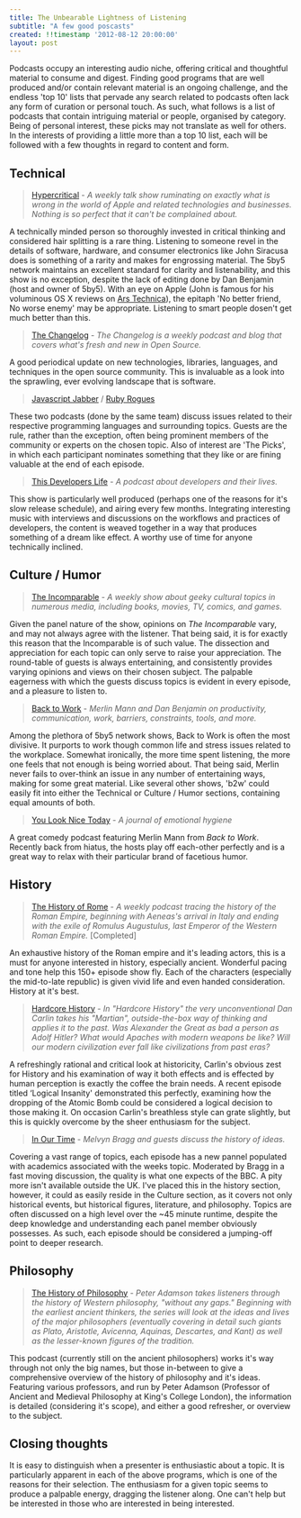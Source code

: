 ```yaml
---
title: The Unbearable Lightness of Listening
subtitle: "A few good poscasts"
created: !!timestamp '2012-08-12 20:00:00'
layout: post
---
```


Podcasts occupy an interesting audio niche, offering critical and thoughtful material to consume and digest. Finding good programs that are well produced and/or contain relevant material is an ongoing challenge, and the endless 'top 10' lists that pervade any search related to podcasts often lack any form of curation or personal touch. As such, what follows is a list of podcasts that contain intriguing material or people, organised by category. Being of personal interest, these picks may not translate as well for others. In the interests of providing a little more than a top 10 list, each will be followed with a few thoughts in regard to content and form.

## Technical

> [Hypercritical](http://5by5.tv/hypercritical/) - <em class="quote">A weekly talk show ruminating on exactly what is wrong in the world of Apple and related technologies and businesses. Nothing is so perfect that it can't be complained about.</em>

A technically minded person so thoroughly invested in critical thinking and considered hair splitting is a rare thing. Listening to someone revel in the details of software, hardware, and consumer electronics like John Siracusa does is something of a rarity and makes for engrossing material. The 5by5 network maintains an excellent standard for clarity and listenability, and this show is no exception, despite the lack of editing done by Dan Benjamin (host and owner of 5by5). With an eye on Apple (John is famous for his voluminous OS X reviews on [Ars Technica](arstechnica.com)), the epitaph 'No better friend, No worse enemy' may be appropriate. Listening to smart people dosen't get much better than this.

> [The Changelog](http://thechangelog.com/) - <em class="quote">The Changelog is a weekly podcast and blog that covers what's fresh and new in Open Source.</em>

A good periodical update on new technologies, libraries, languages, and techniques in the open source community. This is invaluable as a look into the sprawling, ever evolving landscape that is software.

> [Javascript Jabber](http://javascriptjabber.com/) / [Ruby Rogues](http://rubyrogues.com/)

These two podcasts (done by the same team) discuss issues related to their respective programming languages and surrounding topics. Guests are the rule, rather than the exception, often being prominent members of the community or experts on the chosen topic. Also of interest are 'The Picks', in which each participant nominates something that they like or are fining valuable at the end of each episode.

> [This Developers Life](http://thisdeveloperslife.com/) - <em class="quote">A podcast about developers and their lives.</em>

This show is particularly well produced (perhaps one of the reasons for it's slow release schedule), and airing every few months. Integrating interesting music with interviews and discussions on the workflows and practices of developers, the content is weaved together in a way that produces something of a dream like effect. A worthy use of time for anyone technically inclined.


## Culture / Humor

> [The Incomparable](http://5by5.tv/incomparable) - <em class="quote">A weekly show about geeky cultural topics in numerous media, including books, movies, TV, comics, and games.</em>

Given the panel nature of the show, opinions on <em>The Incomparable</em> vary, and may not always agree with the listener. That being said, it is for exactly this reason that the Incomparable is of such value. The dissection and appreciation for each topic can only serve to raise your appreciation. The round-table of guests is always entertaining, and consistently provides varying  opinions and views on their chosen subject. The palpable eagerness with which the guests discuss topics is evident in every episode, and a pleasure to listen to.

> [Back to Work](http://5by5.tv/b2w/) - <em class="quote">Merlin Mann and Dan Benjamin on productivity, communication, work, barriers, constraints, tools, and more.</em>

Among the plethora of 5by5 network shows, Back to Work is often the most divisive. It purports to work though common life and stress issues related to the workplace. Somewhat ironically, the more time spent listening, the more one feels that not enough is being worried about. That being said, Merlin never fails to over-think an issue in any number of entertaining ways, making for some great material. Like several other shows, 'b2w' could easily fit into either the Technical or Culture / Humor sections, containing equal amounts of both.

> [You Look Nice Today](http://youlooknicetoday.com/) - <em>A journal of emotional hygiene </em>

A great comedy podcast featuring Merlin Mann from <em>Back to Work</em>. Recently back from hiatus, the hosts play off each-other perfectly and is a great way to relax with their particular brand of facetious humor.


## History

> [The History of Rome](http://thehistoryofrome.typepad.com/) - <em>A weekly podcast tracing the history of the Roman Empire, beginning with Aeneas's arrival in Italy and ending with the exile of Romulus Augustulus, last Emperor of the Western Roman Empire.</em> [Completed]

An exhaustive history of the Roman empire and it's leading actors, this is a must for anyone interested in history, especially ancient. Wonderful pacing and tone help this 150+ episode show fly. Each of the characters (especially the mid-to-late republic) is given vivid life and even handed consideration. History at it's best.

> [Hardcore History](http://www.dancarlin.com/disp.php/hh) - <em>In "Hardcore History" the very unconventional Dan Carlin takes his "Martian", outside-the-box way of thinking and applies it to the past. Was Alexander the Great as bad a person as Adolf Hitler? What would Apaches with modern weapons be like? Will our modern civilization ever fall like civilizations from past eras?</em>

A refreshingly rational and critical look at historicity, Carlin's obvious zest for History and his
examination of way it both effects and is effected by human perception is exactly the coffee the
brain needs. A recent episode titled ‘Logical Insanity' demonstrated this perfectly, examining how
the dropping of the Atomic Bomb could be considered a logical decision to those making it. On
occasion Carlin's breathless style can grate slightly, but this is quickly overcome by the sheer
enthusiasm for the subject.

> [In Our Time](http://www.bbc.co.uk/programmes/b006qykl) - <em>Melvyn Bragg and guests discuss the history of ideas.</em>

Covering a vast range of topics, each episode has a new pannel populated with academics associated with the weeks topic. Moderated by Bragg in a fast moving discussion, the quality is what one expects of the BBC. A pity more isn't available outside the UK. I've placed this in the history section, however, it could as easily reside in the Culture section, as it covers not only historical events, but historical figures, literature, and philosophy. Topics are often discussed on a high level over the ~45 minute runtime, despite the deep knowledge and understanding each panel member obviously possesses. As such, each episode should be considered a jumping-off point to deeper research.

## Philosophy

> [The History of Philosophy](http://www.historyofphilosophy.net/) - <em>Peter Adamson takes listeners through the history of Western philosophy, "without any gaps." Beginning with the earliest ancient thinkers, the series will look at the ideas and lives of the major philosophers (eventually covering in detail such giants as Plato, Aristotle, Avicenna, Aquinas, Descartes, and Kant) as well as the lesser-known figures of the tradition.</em>

This podcast (currently still on the ancient philosophers) works it's way through not only the big names, but those in-between to give a comprehensive overview of the history of philosophy and it's ideas. Featuring various professors, and run by Peter Adamson (Professor of Ancient and Medieval Philosophy at King's College London), the information is detailed (considering it's scope), and either a good refresher, or overview to the subject.

## Closing thoughts

It is easy to distinguish when a presenter is enthusiastic about a topic. It is particularly apparent in each of the above programs, which is one of the reasons for their selection. The enthusiasm for a given topic seems to produce a palpable energy, dragging the listener along. One can't help but be interested in those who are interested in being interested.
